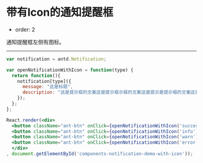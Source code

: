 # 带有Icon的通知提醒框

- order: 2

通知提醒框左侧有图标。

---

````jsx
var notification = antd.Notification;

var openNotificationWithIcon = function(type) {
  return function(){
    notification[type]({
      message: "这是标题",
      description: "这是提示框的文案这是提示框示框的文案这是提示是提示框的文案这是提示框的文案"
    });
  };
};

React.render(<div>
  <button className="ant-btn" onClick={openNotificationWithIcon('success')}>成功</button>
  <button className="ant-btn" onClick={openNotificationWithIcon('info')}>消息</button>
  <button className="ant-btn" onClick={openNotificationWithIcon('warn')}>警告</button>
  <button className="ant-btn" onClick={openNotificationWithIcon('error')}>错误</button>
  </div>
, document.getElementById('components-notification-demo-with-icon'));
````

<style>
.code-box-demo .ant-btn {
  margin-right: 1em;
}
</style>
